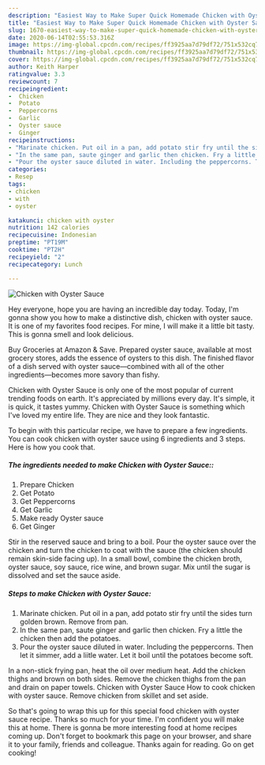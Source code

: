 ```yaml
---
description: "Easiest Way to Make Super Quick Homemade Chicken with Oyster Sauce"
title: "Easiest Way to Make Super Quick Homemade Chicken with Oyster Sauce"
slug: 1670-easiest-way-to-make-super-quick-homemade-chicken-with-oyster-sauce
date: 2020-06-14T02:55:53.316Z
image: https://img-global.cpcdn.com/recipes/ff3925aa7d79df72/751x532cq70/chicken-with-oyster-sauce-recipe-main-photo.jpg
thumbnail: https://img-global.cpcdn.com/recipes/ff3925aa7d79df72/751x532cq70/chicken-with-oyster-sauce-recipe-main-photo.jpg
cover: https://img-global.cpcdn.com/recipes/ff3925aa7d79df72/751x532cq70/chicken-with-oyster-sauce-recipe-main-photo.jpg
author: Keith Harper
ratingvalue: 3.3
reviewcount: 7
recipeingredient:
-  Chicken
-  Potato
-  Peppercorns
-  Garlic
-  Oyster sauce
-  Ginger
recipeinstructions:
- "Marinate chicken. Put oil in a pan, add potato stir fry until the sides turn golden brown. Remove from pan."
- "In the same pan, saute ginger and garlic then chicken. Fry a little the chicken then add the potatoes."
- "Pour the oyster sauce diluted in water. Including the peppercorns. Then let it simmer, add a liitle water. Let it boil until the potatoes become soft."
categories:
- Resep
tags:
- chicken
- with
- oyster

katakunci: chicken with oyster
nutrition: 142 calories
recipecuisine: Indonesian
preptime: "PT19M"
cooktime: "PT2H"
recipeyield: "2"
recipecategory: Lunch

---
```



![Chicken with Oyster Sauce](https://img-global.cpcdn.com/recipes/ff3925aa7d79df72/751x532cq70/chicken-with-oyster-sauce-recipe-main-photo.jpg)

Hey everyone, hope you are having an incredible day today. Today, I'm gonna show you how to make a distinctive dish, chicken with oyster sauce. It is one of my favorites food recipes. For mine, I will make it a little bit tasty. This is gonna smell and look delicious.

Buy Groceries at Amazon &amp; Save. Prepared oyster sauce, available at most grocery stores, adds the essence of oysters to this dish. The finished flavor of a dish served with oyster sauce—combined with all of the other ingredients—becomes more savory than fishy.

Chicken with Oyster Sauce is only one of the most popular of current trending foods on earth. It's appreciated by millions every day. It's simple, it is quick, it tastes yummy. Chicken with Oyster Sauce is something which I've loved my entire life. They are nice and they look fantastic.


To begin with this particular recipe, we have to prepare a few ingredients. You can cook chicken with oyster sauce using 6 ingredients and 3 steps. Here is how you cook that.

##### The ingredients needed to make Chicken with Oyster Sauce::

1. Prepare  Chicken
1. Get  Potato
1. Get  Peppercorns
1. Get  Garlic
1. Make ready  Oyster sauce
1. Get  Ginger


Stir in the reserved sauce and bring to a boil. Pour the oyster sauce over the chicken and turn the chicken to coat with the sauce (the chicken should remain skin-side facing up). In a small bowl, combine the chicken broth, oyster sauce, soy sauce, rice wine, and brown sugar. Mix until the sugar is dissolved and set the sauce aside. 

##### Steps to make Chicken with Oyster Sauce:

1. Marinate chicken. Put oil in a pan, add potato stir fry until the sides turn golden brown. Remove from pan.
1. In the same pan, saute ginger and garlic then chicken. Fry a little the chicken then add the potatoes.
1. Pour the oyster sauce diluted in water. Including the peppercorns. Then let it simmer, add a liitle water. Let it boil until the potatoes become soft.


In a non-stick frying pan, heat the oil over medium heat. Add the chicken thighs and brown on both sides. Remove the chicken thighs from the pan and drain on paper towels. Chicken with Oyster Sauce How to cook chicken with oyster sauce. Remove chicken from skillet and set aside. 

So that's going to wrap this up for this special food chicken with oyster sauce recipe. Thanks so much for your time. I'm confident you will make this at home. There is gonna be more interesting food at home recipes coming up. Don't forget to bookmark this page on your browser, and share it to your family, friends and colleague. Thanks again for reading. Go on get cooking!
